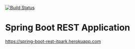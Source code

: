[![Build Status](https://travis-ci.org/mcarov/spring-boot-rest.svg?branch=master)](https://travis-ci.org/mcarov/spring-boot-rest)
# Spring Boot REST Application

https://spring-boot-rest-itpark.herokuapp.com